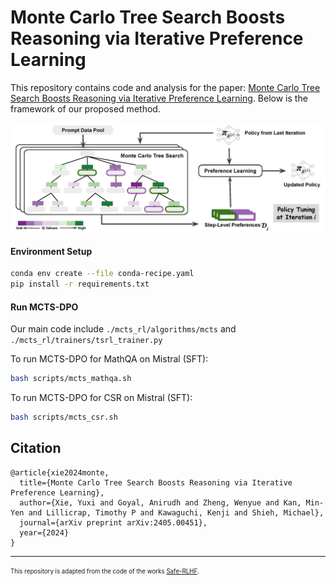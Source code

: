 # Monte Carlo Tree Search Boosts Reasoning via Iterative Preference Learning

This repository contains code and analysis for the paper: [Monte Carlo Tree Search Boosts Reasoning via Iterative Preference Learning](https://arxiv.org/abs/2405.00451). 
Below is the framework of our proposed method.

![Model Framework](framework-colorblindfriendly.jpg)

#### Environment Setup

```sh
conda env create --file conda-recipe.yaml
pip install -r requirements.txt
```

#### Run MCTS-DPO

Our main code include `./mcts_rl/algorithms/mcts` and `./mcts_rl/trainers/tsrl_trainer.py`

To run MCTS-DPO for MathQA on Mistral (SFT):
```sh
bash scripts/mcts_mathqa.sh
```

To run MCTS-DPO for CSR on Mistral (SFT):
```sh
bash scripts/mcts_csr.sh
```

## Citation

```
@article{xie2024monte,
  title={Monte Carlo Tree Search Boosts Reasoning via Iterative Preference Learning},
  author={Xie, Yuxi and Goyal, Anirudh and Zheng, Wenyue and Kan, Min-Yen and Lillicrap, Timothy P and Kawaguchi, Kenji and Shieh, Michael},
  journal={arXiv preprint arXiv:2405.00451},
  year={2024}
}
```

---
<sub><sup>This repository is adapted from the code of the works [Safe-RLHF](https://github.com/PKU-Alignment/safe-rlhf). </sup></sub>
